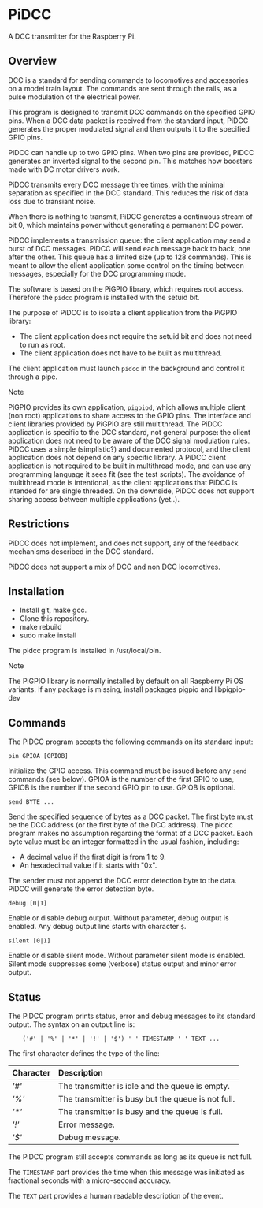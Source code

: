 # PiDCC
A DCC transmitter for the Raspberry Pi.

## Overview

DCC is a standard for sending commands to locomotives and accessories on a model train layout. The commands are sent through the rails, as a pulse modulation of the electrical power.

This program is designed to transmit DCC commands on the specified GPIO pins. When a DCC data packet is received from the standard input, PiDCC generates the proper modulated signal and then outputs it to the specified GPIO pins.

PiDCC can handle up to two GPIO pins. When two pins are provided, PiDCC generates an inverted signal to the second pin. This matches how boosters made with DC motor drivers work.

PiDCC transmits every DCC message three times, with the minimal separation as specified in the DCC standard. This reduces the risk of data loss due to transiant noise.

When there is nothing to transmit, PiDCC generates a continuous stream of bit 0, which maintains power without generating a permanent DC power.

PiDCC implements a transmission queue: the client application may send a burst of DCC messages. PiDCC will send each message back to back, one after the other. This queue has a limited size (up to 128 commands). This is meant to allow the client application some control on the timing between messages, especially for the DCC programming mode.

The software is based on the PiGPIO library, which requires root access. Therefore the `pidcc` program is installed with the setuid bit.

The purpose of PiDCC is to isolate a client application from the PiGPIO library:
- The client application does not require the setuid bit and does not need to run as root.
- The client application does not have to be built as multithread.

The client application must launch `pidcc` in the background and control it through a pipe.

> [!NOTE]
> PiGPIO provides its own application, `pigpiod`, which allows multiple client (non root) applications to share access to the GPIO pins. The interface and client libraries provided by PiGPIO are still multithread. The PiDCC application is specific to the DCC standard, not general purpose: the client application does not need to be aware of the DCC signal modulation rules. PiDCC uses a simple (simplistic?) and documented protocol, and the client application does not depend on any specific library. A PiDCC client application is not required to be built in multithread mode, and can use any programming language it sees fit (see the test scripts). The avoidance of multithread mode is intentional, as the client applications that PiDCC is intended for are single threaded. On the downside, PiDCC does not support sharing access between multiple applications (yet..).

## Restrictions

PiDCC does not implement, and does not support, any of the feedback mechanisms described in the DCC standard.

PiDCC does not support a mix of DCC and non DCC locomotives.

## Installation

* Install git, make gcc.
* Clone this repository.
* make rebuild
* sudo make install

The pidcc program is installed in /usr/local/bin.

> [!NOTE]
> The PiGPIO library is normally installed by default on all Raspberry Pi OS variants. If any package is missing, install packages pigpio and libpigpio-dev

## Commands

The PiDCC program accepts the following commands on its standard input:

```
pin GPIOA [GPIOB]
```
Initialize the GPIO access. This command must be issued before any `send` commands (see below). GPIOA is the number of the first GPIO to use, GPIOB is the number if the second GPIO pin to use. GPIOB is optional.

```
send BYTE ...
```
Send the specified sequence of bytes as a DCC packet. The first byte must be the DCC address (or the first byte of the DCC address). The pidcc program makes no assumption regarding the format of a DCC packet. Each byte value must be an integer formatted in the usual fashion, including:

- A decimal value if the first digit is from 1 to 9.
- An hexadecimal value if it starts with "0x".

The sender must not append the DCC error detection byte to the data. PiDCC will generate the error detection byte.

```
debug [0|1]
```
Enable or disable debug output. Without parameter, debug output is enabled. Any debug output line starts with character `$`.

```
silent [0|1]
```
Enable or disable silent mode. Without parameter silent mode is enabled. Silent mode suppresses some (verbose) status output and minor error output.

## Status

The PiDCC program prints status, error and debug messages to its standard output. The syntax on an output line is:

```
    ('#' | '%' | '*' | '!' | '$') ' ' TIMESTAMP ' ' TEXT ...
```
The first character defines the type of the line:

| Character | Description |
| :--- | :--- |
| _'#'_ | The transmitter is idle and the queue is empty. |
| _'%'_ | The transmitter is busy but the queue is not full. |
| _'*'_ | The transmitter is busy and the queue is full. |
| _'!'_ | Error message. |
| _'$'_ | Debug message. |

The PiDCC program still accepts commands as long as its queue is not full.

The `TIMESTAMP` part provides the time when this message was initiated as fractional seconds with a micro-second accuracy.

The `TEXT` part provides a human readable description of the event.

